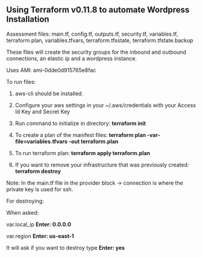 
Using Terraform v0.11.8 to automate Wordpress Installation
----------------------

Assessment files: 
main.tf,
config.tf,
outputs.tf,
security.tf,
variables.tf,
terraform.plan,
variables.tfvars,
terraform.tfsstate,
terraform.tfstate.backup


These files will create the security groups for the inbound and outbound connections, an elastic ip and a wordpress instance.

Uses AMI: ami-0dde0d915765e8fac

To run files:

1. aws-cli should be installed.  

2. Configure your aws settings in your ~/.aws/credentials with your Access Id Key and Secret Key 

3. Run command to initialize in directory: 
**terraform init**

4. To create a plan of the manifest files:
**terraform plan -var-file=variables.tfvars -out terraform.plan**

5. To run terraform plan:
**terraform apply terraform.plan**

6. If you want to remove your infrastructure that was previously created:
**terraform destroy**

Note: In the main.tf file in the provider block -> connection is where the private key is used for ssh. 

For destroying:

When asked:

var.local_ip
**Enter:
0.0.0.0**

var.region
**Enter:
us-east-1**

It will ask if you want to destroy type
**Enter: 
yes**


